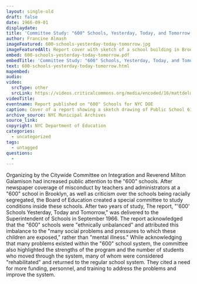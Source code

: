 ```yaml
---
layout: single-old
draft: false
date: 1966-09-01
displaydate:
title: 'Committee Study: "600" Schools, Yesterday, Today, and Tomorrow'
author: Francine Almash
imageFeatured: 600-schools-yesterday-today-tomorrow.jpg
imageFeaturedAlt: Report cover with sketch of a school building in Brooklyn
embed: 600-schools-yesterday-today-tomorrow.pdf
embedTitle: 'Committee Study: "600" Schools, Yesterday, Today, and Tomorrow"'
text: 600-schools-yesterday-today-tomorrow.html
mapembed:
audio:
video:
  srcType: other
  srcLink: https://videos.criticalcommons.org/media/encoded/16/mattdelmont/0a56c0e8ef984b158d980ae7edd98_qu5OEvv.mp4
videoTitle:
eventname: Report published on "600" Schools for NYC DOE
caption: Cover of a report showing a sketch drawing of Public School 615 in Brooklyn, completion date, September, 1966.
archive_source: NYC Municipal Archives
source_link:
copyright: NYC Department of Education
categories:
  - uncategorized
tags:
  - untagged
questions:
  -
---
```


Organizing by the Citywide Committee on Integration and Reverend Milton Galamison had increased public attention to the "600" schools. After newspaper coverage of misconduct by teachers and administrators at a "600" school in Brooklyn, as well as criticism over the schools being racially segregated, the Board of Education created a special committee to study conditions inside these schools. After two years of study, The report, "'600' Schools Yesterday, Today and Tomorrow," was delivered to the Superintendent of Schools in September 1966. The report acknowledged that the "600" schools were "ethnically unbalanced" and attributed this imbalance to the "many social problems and pressures to which these children are exposed," rather than "mental illness." While acknowledging that many problems existed within the "600" school system, the committee also highlighted the strengths of the program and the number of students who moved through the system, many of whom were considered "rehabilitated" and returned to the regular school system. They cited a need for more funding, personnel, and training to address the problems and improve the system.
